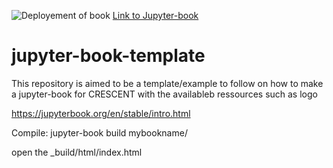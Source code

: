 ![Deployement of book](https://github.com/cascadiaquakes/jupyter-book-template/actions/workflows/deploy-book.yml/badge.svg) [Link to Jupyter-book](https://cascadiaquakes.github.io/jupyter-book-template/)

# jupyter-book-template

This repository is aimed to be a template/example to follow on how to make a jupyter-book for CRESCENT with the availableb ressources such as logo

https://jupyterbook.org/en/stable/intro.html

Compile: 
jupyter-book build mybookname/

open the _build/html/index.html

